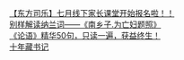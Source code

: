   
[【东方司乐】七月线下家长课堂开始报名啦！！](http://www.dianyue.me/archives/474/3dzmcm0llg62l4ej/)  
[别样解读纳兰词——《南乡子.为亡妇题照》](http://www.dianyue.me/archives/531/jhfjpg5otfowxh7b/)  
[《论语》精华50句，只读一遍，获益终生！](http://www.dianyue.me/archives/570/4l3w5jd9o0xxtq4p/)  
[十年藏书记](http://www.dianyue.me/archives/707/bwb2h3r2v45mlin8/)